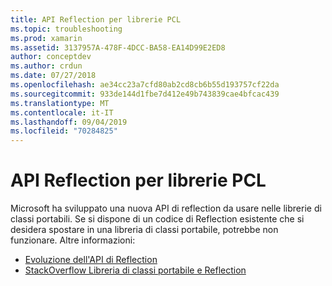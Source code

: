```yaml
---
title: API Reflection per librerie PCL
ms.topic: troubleshooting
ms.prod: xamarin
ms.assetid: 3137957A-478F-4DCC-BA58-EA14D99E2ED8
author: conceptdev
ms.author: crdun
ms.date: 07/27/2018
ms.openlocfilehash: ae34cc23a7cfd80ab2cd8cb6b55d193757cf22da
ms.sourcegitcommit: 933de144d1fbe7d412e49b743839cae4bfcac439
ms.translationtype: MT
ms.contentlocale: it-IT
ms.lasthandoff: 09/04/2019
ms.locfileid: "70284825"
---
```

# <a name="pcl-reflection-api"></a>API Reflection per librerie PCL

Microsoft ha sviluppato una nuova API di reflection da usare nelle librerie di classi portabili. Se si dispone di un codice di Reflection esistente che si desidera spostare in una libreria di classi portabile, potrebbe non funzionare. Altre informazioni:

- [Evoluzione dell'API di Reflection](http://blogs.msdn.com/b/dotnet/archive/2012/08/28/evolving-the-reflection-api.aspx)
- [StackOverflow Libreria di classi portabile e Reflection](https://stackoverflow.com/questions/14061291/portable-class-library-and-reflection)
